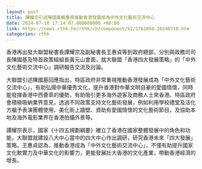 ```yaml
---
layout: post
title: 譚耀宗引述陳國基稱重視推動香港發展成為中外文化藝術交流中心
date: 2024-07-10 17:14:07.000000000 +08:00
link: https://news.rthk.hk/rthk/ch/component/k2/1761050-20240710.htm
categories: rthk
---
```


香港再出發大聯盟秘書長譚耀宗及副秘書長王惠貞等到政府總部，分別與政務司司長陳國基及特首政策組組長黃元山會面，就大聯盟「香港四大發展策略」的「中外文化藝術交流中心」調研報告交流及討論。

大聯盟引述陳國基回應指出，特區政府非常重視推動香港發展成為「中外文化藝術交流中心」，有助弘揚中華優秀文化，提升香港對中華文明自豪的愛國情懷，同時能發揮香港中西薈萃的優勢，有助吸引更多海外遊客及商務人士來香港。特區政府會積極吸納業界意見，透過不同政策支持文化藝術發展，例如利用學校禮堂及活化方艙予表演團體使用、美化街上牆壁、資助有愛國情懷的文化藝術節目，及協助本地及海外電影業界在香港拍攝外景等。

譚耀宗表示，國家《十四五規劃綱要》確立了香港在國家整體發展中的角色和功能，大聯盟就建設八大中心當中的四大中心作出調研，研究香港未來「四大發展」策略。王惠貞認為，推動香港成為「中外文化藝術交流中心」，不僅有助提升國家文化軟實力及中華文化的影響力，更能發展壯大香港的文化產業，帶動香港經濟的增長。
